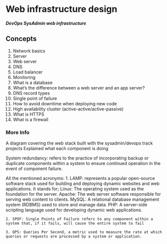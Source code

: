 # Web infrastructure design
##### DevOps SysAdmin web infrastructure

## Concepts
1. Network basics
2. Server
3. Web server
4. DNS
5. Load balancer
6. Monitoring
7. What is a database
8. What’s the difference between a web server and an app server?
9. DNS record types
10. Single point of failure
11. How to avoid downtime when deploying new code
12. High availability cluster (active-active/active-passive)
13. What is HTTPS
14. What is a firewall

### More Info
A diagram covering the web stack built with the sysadmin/devops track projects
Explained what each component is doing

System redundancy: refers to the practice of incorporating backup or duplicate components within a system to ensure continued operation in the event of component failure.

All the mentioned acronyms: 
	1. LAMP: represents a popular open-source software stack used for building and deploying dynamic websites and web applications. It stands for;
		Linux: The operating system used as the foundation for the server.
		Apache: The web server software responsible for serving web content to clients.
		MySQL: A relational database management system (RDBMS) used to store and manage data.
		PHP: A server-side scripting language used for developing dynamic web applications.


	2. SPOF: Single Points of Failure refers to any component within a system that, if it fails, will cause the entire system to fail

	3. QPS: Queries Per Second, a metric used to measure the rate at which queries or requests are processed by a system or application.
